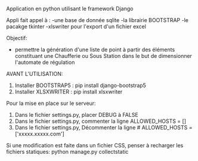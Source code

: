 Application en python utilisant le framework Django

Appli fait appel à :
    -une base de donnée sqlite
    -la librairie BOOTSTRAP
    -le pacakge tkinter
    -xlswriter pour l'export d'un fichier excel

Objectif: 
   - permettre la génération d'une liste de point à partir des éléments constituant une Chaufferie ou Sous Station dans le but de dimensionner l'automate de régulation

AVANT L'UTILISATION:
 1) Installer BOOTSTRAP5 : pip install django-bootstrap5
 2) Installer XLSXWRITER : pip install xlsxwriter

Pour la mise en place sur le serveur:
 1) Dans le fichier settings.py, placer DEBUG à FALSE
 2) Dans le fichier settings.py, commenter la ligne ALLOWED_HOSTS = []
 3) Dans le fichier settings.py, Décommenter la ligne # ALLOWED_HOSTS = ['xxxxx.xxxxx.com']

Si une modification est faite dans un fichier CSS, penser à recharger les fichiers statiques:  python manage.py collectstatic
